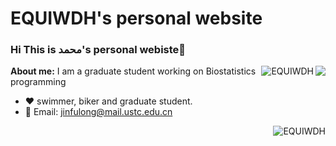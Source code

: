 # EQUIWDH's personal website

### Hi  This is محمد's personal webiste👋  

 <img align="right" src="https://github-readme-stats.vercel.app/api?username=EQUIWDH&show_icons=true&icon_color=805AD5&text_color=718096&bg_color=ffffff&hide_title=true&count_private=true" />
 </p><img align="right" src="https://github-readme-streak-stats-five-alpha.vercel.app?user=EQUIWDH" alt="EQUIWDH" /> </p>

**About me:**
I am a graduate student working on Biostatistics programming
- ❤️ swimmer, biker and graduate student.
- 💬 Email: jinfulong@mail.ustc.edu.cn
<img align="right" src="https://github-readme-stats.vercel.app/api/top-langs/?username=EQUIWDH" alt="EQUIWDH" />


